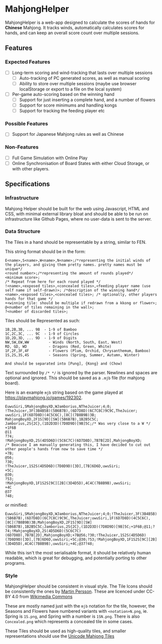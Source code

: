 # MahjongHelper

MahjongHelper is a web-app designed to calculate the scores of hands for **Chinese** Mahjong. It tracks winds, automatically calculates scores for hands, and can keep an overall score count over multiple sessions.

## Features

### Expected Features

- [ ] Long-term scoring and wind-tracking that lasts over multiple sessions
  - [ ] Auto-tracking of PC generated scores, as well as manual scoring
  - [ ] Ability to store over multiple sessions (maybe use browser localStorage or export to a file on the local system)
- [ ] Per-game auto-scoring based on the winning hand
  - [ ] Support for just inserting a complete hand, and a number of flowers
  - [ ] Support for score minimums and handling kongs
  - [ ] Support for tracking the feeding player etc

### Possible Features

- [ ] Support for Japanese Mahjong rules as well as Chinese

### Non-Features

- [ ] Full Game Simulation with Online Play
- [ ] Online Synchronisation of Board States with either Cloud Storage, or with other players.

## Specifications

### Infrastructure

Mahjong Helper should be built for the web using Javascript, HTML and CSS, with minimal external library bloat
and should be able to be run on infrastructure like Github Pages, where no user-data is sent to the server.

### Data Structure

The Tiles in a hand should be representable by a string, similar to FEN.

This string format should be in the form:

``` mjb
E<name>,S<name>,W<name>,N<name>;/*representing the initial winds of the players, and giving them pretty names. pretty names must be unique*/
<round number>;/*representing the amount of rounds played*/
<minimum score>;
/* Repeat from here for each round played */
!<name>,<exposed tiles>,<concealed tiles>,<feeding player name (use self name if self-drawn)>; /*description of the winning hand*/
<name>,<exposed tiles>,<concealed tiles>; /* optionally, other players hands for that game */
+<winning tile: should be multiple if redrawn from a kkong or flower>;
@<number of tiles remaining in the wall>;
?<number of discarded tiles>;
```

Tiles should be Represented as such:

```mjb
1B,2B,3B, ... 9B  - 1-9 of Bamboo
1C,2C,3C, ... 9C  - 1-9 of Circles
1D,2D,3D, ... 9D  - 1-9 of Digits
NW,SW,EW,WW         - Winds (North, South, East, West)
RD, GD, WD          - Dragons (Red, Green, White)
1F,2F,3F,4F         - Flowers (Plum, Orchid, Chrysanthemum, Bamboo)
1S,2S,3S,4S         - Seasons (Spring, Summer, Autumn, Winter)

And should be separated into [Pung], {Kong} and (Chow)
```

Text surrounded by `/* */` is ignored by the parser.
Newlines and spaces are optional and ignored.
This should be saved as a `.mjb` file (for mahjong board).

Here is an example `mjb` string based on the game played at <https://playmahjong.io/games/192302>.

```mjb
EuwuSiri,SMahjongBoyXD,WJamborius,NTheJuicer;4;0;
!TheJuicer,3F(3B4B5B)(5B6B7B),(6D7D8D)(6C7C8C)9C9C,TheJuicer;
uwuSiri,1F(6D7D8D)(4C5C6C),[8C](7B8B9B)3B;
MahjongBoyXD,2F1S[9D][SW](5B6B7B),1B2B5C5C;
Jamborius,2S{2C},(1D2D3D)(7D8D9D)[9B]5C;/* Was very close to a W */
+1F6B
@11
?74;
!MahjongBoyXD,2S(4D5D6D)(5C6C7C)(6D7D8D),7B7B[2D],MahjongBoyXD;
/* Beacuse I am manually generating this, I have decided to cut out other people's hands from now to save time */
+7B;
@56;
?30;
!TheJuicer,1S2S(4D5D6D)(7D8D9D)[3D],[7B]6D6D,uwuSiri;
+5C;
@30;
?53;
!MahjongBoyXD,1F1S2S[9C][2B](3D4D5D),4C4C(7B8B9B),uwuSiri;
+4C
@37
?48;
```

or minified:

```mjb
EuwuSiri,SMahjongBoyXD,WJamborius,NTheJuicer;4;0;!TheJuicer,3F(3B4B5B)(5B6B7B),(6D7D8D)(6C7C8C)9C9C,TheJuicer;uwuSiri,1F(6D7D8D)(4C5C6C),[8C](7B8B9B)3B;MahjongBoyXD,2F1S[9D][SW](5B6B7B),1B2B5C5C;Jamborius,2S{2C},(1D2D3D)(7D8D9D)[9B]5C;+1F6B;@11;?74;!MahjongBoyXD,2S(4D5D6D)(5C6C7C)(6D7D8D),7B7B[2D],MahjongBoyXD;+7B@56;?30;!TheJuicer,1S2S(4D5D6D)(7D8D9D)[3D],[7B]6D6D,uwuSiri;+5C;@30;?53;!MahjongBoyXD,1F1S2S[9C][2B](3D4D5D),4C4C(7B8B9B),uwuSiri;+4C;@37?48;
```

While this isn't the most serialisable format, it should be relatively human readable, which is great for debugging, and potentially porting to other programs.

### Style

MahjongHelper should be consistent in visual style.
The Tile Icons should be consistently the ones by [Martin Persson](http://www.martinpersson.org/). These are licenced under CC-BY 4.0 from [Wikimedia Commons](https://commons.wikimedia.org/wiki/File:Mpu9m.png)

These are mostly named just with the `mjb` notation for the tile, however, the Seasons and Flowers have numbered variants with `<notation>N.png`, ie. Spring is `1S.png`, and Spring with a number is `1SN.png`.
There is also `Concealed.png` which represents a concealed tile in some cases.

These Tiles should be used as high-quality tiles, and smaller representations should use the [Unicode Mahjong Tiles](https://en.wikipedia.org/wiki/Mahjong_Tiles_(Unicode_block))
